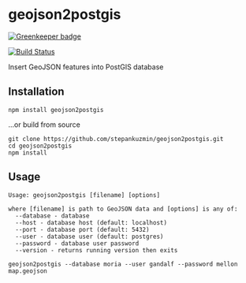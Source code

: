 # geojson2postgis

[![Greenkeeper badge](https://badges.greenkeeper.io/stepankuzmin/geojson2postgis.svg)](https://greenkeeper.io/)

[![Build Status](https://travis-ci.org/stepankuzmin/geojson2postgis.svg?branch=master)](https://travis-ci.org/stepankuzmin/geojson2postgis)

Insert GeoJSON features into PostGIS database

## Installation

```
npm install geojson2postgis
```

...or build from source

```shell
git clone https://github.com/stepankuzmin/geojson2postgis.git
cd geojson2postgis
npm install
```

## Usage

```shell
Usage: geojson2postgis [filename] [options]

where [filename] is path to GeoJSON data and [options] is any of:
  --database - database
  --host - database host (default: localhost)
  --port - database port (default: 5432)
  --user - database user (default: postgres)
  --password - database user password
  --version - returns running version then exits
```

```
geojson2postgis --database moria --user gandalf --password mellon map.geojson
````
